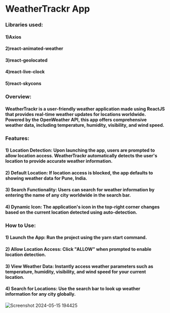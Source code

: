 # WeatherTrackr App

### Libraries used:
#### 1)Axios
#### 2)react-animated-weather
#### 3)react-geolocated
#### 4)react-live-clock
#### 5)react-skycons

### Overview:
#### WeatherTrackr is a user-friendly weather application made using ReactJS that provides real-time weather updates for locations worldwide. Powered by the OpenWeather API, this app offers comprehensive weather data, including temperature, humidity, visibility, and wind speed.

### Features:
#### 1) Location Detection: Upon launching the app, users are prompted to allow location access. WeatherTrackr automatically detects the user's location to provide accurate weather information.
#### 2) Default Location: If location access is blocked, the app defaults to showing weather data for Pune, India.
#### 3) Search Functionality: Users can search for weather information by entering the name of any city worldwide in the search bar.
#### 4) Dynamic Icon: The application's icon in the top-right corner changes based on the current location detected using auto-detection.

### How to Use:
#### 1) Launch the App: Run the project using the yarn start command.
#### 2) Allow Location Access: Click "ALLOW" when prompted to enable location detection.
#### 3) View Weather Data: Instantly access weather parameters such as temperature, humidity, visibility, and wind speed for your current location.
#### 4) Search for Locations: Use the search bar to look up weather information for any city globally.

![Screenshot 2024-05-15 194425](https://github.com/Amarendra22/Weather_React_App/assets/120000271/a9be3a9e-502d-4921-9887-8794cf5da0e8)
